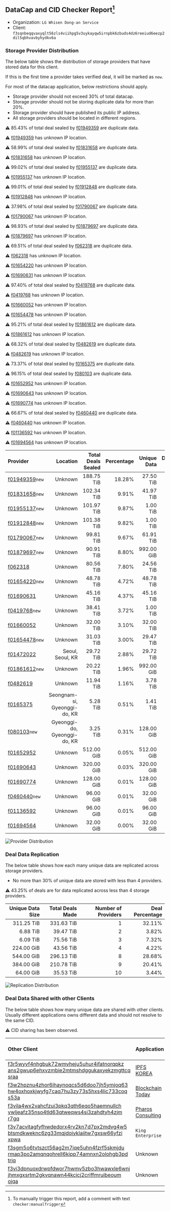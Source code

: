 ## DataCap and CID Checker Report[^1]
 - Organization: `LG Whisen Dong-an Service`
 - Client: `f3sqnbeqqvaxyqlt56zls4viihpg5v3uykayqw5irnpbk6zbuds4dz6reeiud6eezp2dil5qbhvavbyhydkv6a`
### Storage Provider Distribution
The below table shows the distribution of storage providers that have stored data for this client.

If this is the first time a provider takes verified deal, it will be marked as `new`.

For most of the datacap application, below restrictions should apply.
 - Storage provider should not exceed 30% of total datacap.
 - Storage provider should not be storing duplicate data for more than 20%.
 - Storage provider should have published its public IP address.
 - All storage providers should be located in different regions.

⚠️ 85.43% of total deal sealed by [f01949359](https://filfox.info/en/address/f01949359) are duplicate data.

⚠️ [f01949359](https://filfox.info/en/address/f01949359) has unknown IP location.

⚠️ 58.99% of total deal sealed by [f01831658](https://filfox.info/en/address/f01831658) are duplicate data.

⚠️ [f01831658](https://filfox.info/en/address/f01831658) has unknown IP location.

⚠️ 99.02% of total deal sealed by [f01955137](https://filfox.info/en/address/f01955137) are duplicate data.

⚠️ [f01955137](https://filfox.info/en/address/f01955137) has unknown IP location.

⚠️ 99.01% of total deal sealed by [f01912848](https://filfox.info/en/address/f01912848) are duplicate data.

⚠️ [f01912848](https://filfox.info/en/address/f01912848) has unknown IP location.

⚠️ 37.98% of total deal sealed by [f01790067](https://filfox.info/en/address/f01790067) are duplicate data.

⚠️ [f01790067](https://filfox.info/en/address/f01790067) has unknown IP location.

⚠️ 98.93% of total deal sealed by [f01879697](https://filfox.info/en/address/f01879697) are duplicate data.

⚠️ [f01879697](https://filfox.info/en/address/f01879697) has unknown IP location.

⚠️ 69.51% of total deal sealed by [f062318](https://filfox.info/en/address/f062318) are duplicate data.

⚠️ [f062318](https://filfox.info/en/address/f062318) has unknown IP location.

⚠️ [f01654220](https://filfox.info/en/address/f01654220) has unknown IP location.

⚠️ [f01690631](https://filfox.info/en/address/f01690631) has unknown IP location.

⚠️ 97.40% of total deal sealed by [f0419768](https://filfox.info/en/address/f0419768) are duplicate data.

⚠️ [f0419768](https://filfox.info/en/address/f0419768) has unknown IP location.

⚠️ [f01660052](https://filfox.info/en/address/f01660052) has unknown IP location.

⚠️ [f01654478](https://filfox.info/en/address/f01654478) has unknown IP location.

⚠️ 95.21% of total deal sealed by [f01861612](https://filfox.info/en/address/f01861612) are duplicate data.

⚠️ [f01861612](https://filfox.info/en/address/f01861612) has unknown IP location.

⚠️ 68.32% of total deal sealed by [f0482619](https://filfox.info/en/address/f0482619) are duplicate data.

⚠️ [f0482619](https://filfox.info/en/address/f0482619) has unknown IP location.

⚠️ 73.37% of total deal sealed by [f0165375](https://filfox.info/en/address/f0165375) are duplicate data.

⚠️ 96.15% of total deal sealed by [f080103](https://filfox.info/en/address/f080103) are duplicate data.

⚠️ [f01652952](https://filfox.info/en/address/f01652952) has unknown IP location.

⚠️ [f01690643](https://filfox.info/en/address/f01690643) has unknown IP location.

⚠️ [f01690774](https://filfox.info/en/address/f01690774) has unknown IP location.

⚠️ 66.67% of total deal sealed by [f0460440](https://filfox.info/en/address/f0460440) are duplicate data.

⚠️ [f0460440](https://filfox.info/en/address/f0460440) has unknown IP location.

⚠️ [f01136592](https://filfox.info/en/address/f01136592) has unknown IP location.

⚠️ [f01694564](https://filfox.info/en/address/f01694564) has unknown IP location.

| Provider                                                    |                     Location | Total Deals Sealed | Percentage | Unique Data | Duplicate Deals |
| :---------------------------------------------------------- | ---------------------------: | -----------------: | ---------: | ----------: | --------------: |
| [f01949359](https://filfox.info/en/address/f01949359)`new`  |                      Unknown |         188.75 TiB |     18.28% |   27.50 TiB |          85.43% |
| [f01831658](https://filfox.info/en/address/f01831658)`new`  |                      Unknown |         102.34 TiB |      9.91% |   41.97 TiB |          58.99% |
| [f01955137](https://filfox.info/en/address/f01955137)`new`  |                      Unknown |         101.97 TiB |      9.87% |    1.00 TiB |          99.02% |
| [f01912848](https://filfox.info/en/address/f01912848)`new`  |                      Unknown |         101.38 TiB |      9.82% |    1.00 TiB |          99.01% |
| [f01790067](https://filfox.info/en/address/f01790067)`new`  |                      Unknown |          99.81 TiB |      9.67% |   61.91 TiB |          37.98% |
| [f01879697](https://filfox.info/en/address/f01879697)`new`  |                      Unknown |          90.91 TiB |      8.80% |  992.00 GiB |          98.93% |
| [f062318](https://filfox.info/en/address/f062318)           |                      Unknown |          80.56 TiB |      7.80% |   24.56 TiB |          69.51% |
| [f01654220](https://filfox.info/en/address/f01654220)`new`  |                      Unknown |          48.78 TiB |      4.72% |   48.78 TiB |           0.00% |
| [f01690631](https://filfox.info/en/address/f01690631)       |                      Unknown |          45.16 TiB |      4.37% |   45.16 TiB |           0.00% |
| [f0419768](https://filfox.info/en/address/f0419768)`new`    |                      Unknown |          38.41 TiB |      3.72% |    1.00 TiB |          97.40% |
| [f01660052](https://filfox.info/en/address/f01660052)       |                      Unknown |          32.00 TiB |      3.10% |   32.00 TiB |           0.00% |
| [f01654478](https://filfox.info/en/address/f01654478)`new`  |                      Unknown |          31.03 TiB |      3.00% |   29.47 TiB |           5.04% |
| [f01472022](https://filfox.info/en/address/f01472022)       |             Seoul, Seoul, KR |          29.72 TiB |      2.88% |   29.72 TiB |           0.00% |
| [f01861612](https://filfox.info/en/address/f01861612)`new`  |                      Unknown |          20.22 TiB |      1.96% |  992.00 GiB |          95.21% |
| [f0482619](https://filfox.info/en/address/f0482619)         |                      Unknown |          11.94 TiB |      1.16% |    3.78 TiB |          68.32% |
| [f0165375](https://filfox.info/en/address/f0165375)         | Seongnam-si, Gyeonggi-do, KR |           5.28 TiB |      0.51% |    1.41 TiB |          73.37% |
| [f080103](https://filfox.info/en/address/f080103)`new`      | Gyeonggi-do, Gyeonggi-do, KR |           3.25 TiB |      0.31% |  128.00 GiB |          96.15% |
| [f01652952](https://filfox.info/en/address/f01652952)       |                      Unknown |         512.00 GiB |      0.05% |  512.00 GiB |           0.00% |
| [f01690643](https://filfox.info/en/address/f01690643)       |                      Unknown |         320.00 GiB |      0.03% |  320.00 GiB |           0.00% |
| [f01690774](https://filfox.info/en/address/f01690774)       |                      Unknown |         128.00 GiB |      0.01% |  128.00 GiB |           0.00% |
| [f0460440](https://filfox.info/en/address/f0460440)`new`    |                      Unknown |          96.00 GiB |      0.01% |   32.00 GiB |          66.67% |
| [f01136592](https://filfox.info/en/address/f01136592)       |                      Unknown |          96.00 GiB |      0.01% |   96.00 GiB |           0.00% |
| [f01694564](https://filfox.info/en/address/f01694564)       |                      Unknown |          32.00 GiB |      0.00% |   32.00 GiB |           0.00% |

![Provider Distribution](https://raw.githubusercontent.com/data-preservation-programs/filplus-checker-assets/main/filecoin-project/filecoin-plus-large-datasets/issues/114/1671092519259.png)
### Deal Data Replication
The below table shows how each many unique data are replicated across storage providers.
- No more than 30% of unique data are stored with less than 4 providers.

⚠️ 43.25% of deals are for data replicated across less than 4 storage providers.

| Unique Data Size | Total Deals Made | Number of Providers | Deal Percentage |
| ---------------: | ---------------: | ------------------: | --------------: |
|       311.25 TiB |       331.63 TiB |                   1 |          32.11% |
|         6.88 TiB |        39.47 TiB |                   2 |           3.82% |
|         6.09 TiB |        75.56 TiB |                   3 |           7.32% |
|       224.00 GiB |        43.56 TiB |                   4 |           4.22% |
|       544.00 GiB |       296.13 TiB |                   8 |          28.68% |
|       384.00 GiB |       210.78 TiB |                   9 |          20.41% |
|        64.00 GiB |        35.53 TiB |                  10 |           3.44% |

![Replication Distribution](https://raw.githubusercontent.com/data-preservation-programs/filplus-checker-assets/main/filecoin-project/filecoin-plus-large-datasets/issues/114/1671092522233.png)
### Deal Data Shared with other Clients
The below table shows how many unique data are shared with other clients.
Usually different applications owns different data and should not resolve to the same CID.

⚠️ CID sharing has been observed.

| Other Client                                                                                                                                                                                                              | Application                                                                                      | Total Deals Affected | Unique CIDs |        Verifier |
| :------------------------------------------------------------------------------------------------------------------------------------------------------------------------------------------------------------------------ | :----------------------------------------------------------------------------------------------- | -------------------: | ----------: | --------------: |
| [f3r5wyvf4nhgbuk72wmvheju5uhur4ifatnorqpkz<br/>ans2gwup6ehxvzmbie2mtmshdggukaxyekzmgttcq<br/>sraa](https://filfox.info/en/address/f3r5wyvf4nhgbuk72wmvheju5uhur4ifatnorqpkzans2gwup6ehxvzmbie2mtmshdggukaxyekzmgttcqsraa) | [IPFS KOREA](https://github.com/filecoin-project/filecoin-plus-large-datasets/issues/147)        |            33.59 TiB |       1,018 |       LDN # 147 |
| [f3w2hpznu4zhor6ihaynoqcs5d6doo7jh5ymjoq63<br/>hw4oxhoxkjwyfg7caq7hu3zy73s5hxs4lic733coq<br/>s53a](https://filfox.info/en/address/f3w2hpznu4zhor6ihaynoqcs5d6doo7jh5ymjoq63hw4oxhoxkjwyfg7caq7hu3zy73s5hxs4lic733coqs53a) | [Blockchain Today](https://github.com/filecoin-project/filecoin-plus-large-datasets/issues/230)  |            23.44 TiB |          31 | LDN v3 multisig |
| [f3vila4wx2vahcfzui3pkq3qth6eqo5haemnullch<br/>vwljeafz35nso4tld63qtweqws4si3zahdtyh4zjm<br/>r7gq](https://filfox.info/en/address/f3vila4wx2vahcfzui3pkq3qth6eqo5haemnullchvwljeafz35nso4tld63qtweqws4si3zahdtyh4zjmr7gq) | [Pharos Consulting](https://github.com/filecoin-project/filecoin-plus-large-datasets/issues/115) |            19.19 TiB |         530 | LDN v3 multisig |
| [f3v7acvitagfyfhwdedorx4rv2kn7d7px2mdvg4w5<br/>btsmdkweknc6zg33mqjdoiyklaiitw7gxsw66yfzi<br/>xpwa](https://filfox.info/en/address/f3v7acvitagfyfhwdedorx4rv2kn7d7px2mdvg4w5btsmdkweknc6zg33mqjdoiyklaiitw7gxsw66yfzixpwa) | `King Enterprise`                                                                                |           320.00 GiB |          10 |          Neo Ge |
| [f3sgm5o6tvtszct56ag2m7iqe5uhn4fzrf5skmjdu<br/>rmap3po2amqnqohrell6kipp74amnxn2olohgb3pd<br/>triq](https://filfox.info/en/address/f3sgm5o6tvtszct56ag2m7iqe5uhn4fzrf5skmjdurmap3po2amqnqohrell6kipp74amnxn2olohgb3pdtriq) | Unknown                                                                                          |           288.00 GiB |           9 |         Unknown |
| [f3vi3dpnuoxdrwpfdwor7hwmv5zbo3hwawxle6wnj<br/>jhmxgxsrtm2gkvqnawn44kcicj2criffmruibeoum<br/>ojqa](https://filfox.info/en/address/f3vi3dpnuoxdrwpfdwor7hwmv5zbo3hwawxle6wnjjhmxgxsrtm2gkvqnawn44kcicj2criffmruibeoumojqa) | Unknown                                                                                          |            96.00 GiB |           2 |         Unknown |

[^1]: To manually trigger this report, add a comment with text `checker:manualTrigger`
